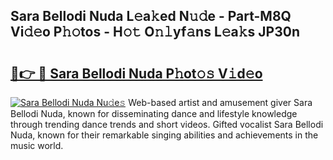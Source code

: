 ## Sara Bellodi Nuda L𝚎a𝚔ed N𝚞𝚍e - Part-M8Q Vi𝚍𝚎o P𝚑𝚘tos - H𝚘𝚝 O𝚗𝚕yf𝚊ns L𝚎a𝚔s JP30n

# <h2><a href="http://kf6jwlw.oniu.top/?m=Sara+Bellodi+Nuda">🔗👉 🔴 Sara Bellodi Nuda P𝚑ot𝚘𝚜 V𝚒d𝚎o</a></h2>

[![Sara Bellodi Nuda Nu𝚍e𝚜](https://i.imgur.com/0qMVB7G.gif)](http://kf6jwlw.oniu.top/?m=Sara+Bellodi+Nuda)
Web-based artist and amusement giver Sara Bellodi Nuda, known for disseminating dance and lifestyle knowledge through trending dance trends and short videos. Gifted vocalist Sara Bellodi Nuda, known for their remarkable singing abilities and achievements in the music world.  
